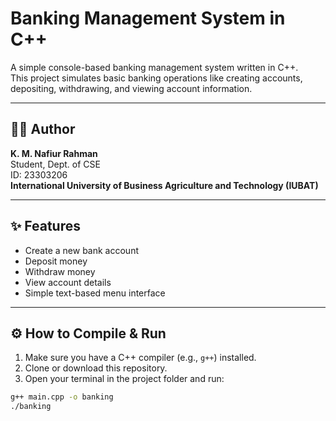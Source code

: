 # Banking Management System in C++

A simple console-based banking management system written in C++.  
This project simulates basic banking operations like creating accounts, depositing, withdrawing, and viewing account information.

---

## 👨‍💻 Author

**K. M. Nafiur Rahman**  
Student, Dept. of CSE  
ID: 23303206  
**International University of Business Agriculture and Technology (IUBAT)**

---

## ✨ Features

- Create a new bank account
- Deposit money
- Withdraw money
- View account details
- Simple text-based menu interface

---

## ⚙️ How to Compile & Run

1. Make sure you have a C++ compiler (e.g., `g++`) installed.
2. Clone or download this repository.
3. Open your terminal in the project folder and run:

```bash
g++ main.cpp -o banking
./banking
